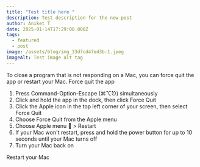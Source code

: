 ```yaml
---
title: "Test title here "
description: Test description for the new post
author: Aniket T
date: 2025-01-14T17:29:00.000Z
tags:
  - featured
  - post
image: /assets/blog/img_33d7cd47ed3b-1.jpeg
imageAlt: Test image alt tag
---
```

To close a program that is not responding on a Mac, you can force quit the app or restart your Mac. Force quit the app

1. Press Command-Option-Escape (⌘⌥⎋) simultaneously 
2. Click and hold the app in the dock, then click Force Quit 
3. Click the Apple icon in the top left corner of your screen, then select Force Quit 
4. Choose Force Quit from the Apple menu 
5. Choose Apple menu  > Restart
6. If your Mac won't restart, press and hold the power button for up to 10 seconds until your Mac turns off
7. Turn your Mac back on

Restart your Mac
